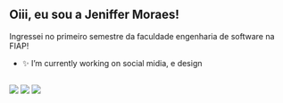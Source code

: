 ## Oiii, eu sou a Jeniffer Moraes!

Ingressei no primeiro semestre da faculdade engenharia de software na FIAP! 

- ✨ I’m currently working on social midia, e design

  ##
 
<div> 
  <a href="https://www.instagram.com/jeniss_moraes/" target="_blank"><img src="https://img.shields.io/badge/-Instagram-%23E4405F?style=for-the-badge&logo=instagram&logoColor=white" target="_blank"></a>
  <a href = "mailto:jenimoraeslima89@gmail.com"><img src="https://img.shields.io/badge/-Gmail-%23333?style=for-the-badge&logo=gmail&logoColor=white" target="_blank"></a>
  <a href="https://www.linkedin.com/in/jeniffer-moraes-15bba4277/" target="_blank"><img src="https://img.shields.io/badge/-LinkedIn-%230077B5?style=for-the-badge&logo=linkedin&logoColor=white" target="_blank"></a> 
  
</div>
